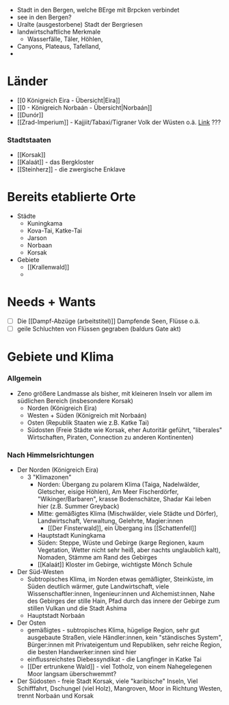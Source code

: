 - Stadt in den Bergen, welche BErge mit Brpcken verbindet
- see in den Bergen?
- Uralte (ausgestorbene) Stadt der Bergriesen 
- landwirtschaftliche Merkmale
	- Wasserfälle, Täler, Höhlen, 
- Canyons, Plateaus, Tafelland, 
- 

# Länder
- [[0 Königreich Eira - Übersicht|Eira]]
- [[0 - Königreich Norbaán - Übersicht|Norbaán]]
- [[Dunór]]
- [[Zrad-Imperium]] - Kajjiit/Tabaxi/Tigraner Volk der Wüsten o.ä.  [Link](https://docs.google.com/document/d/1u8sKrzxe9cuR1aBU5LhYuEDQdkmP4LY_mRkvcwNXPvs/edit#heading=h.sqlpch7z3lty) ???
### Stadtstaaten
- [[Korsak]]
- [[Kalaát]] - das Bergkloster
- [[Steinherz]] - die zwergische Enklave

# Bereits etablierte Orte
- Städte
	- Kuningkama
	- Kova-Tai, Katke-Tai
	- Jarson
	- Norbaan
	- Korsak
- Gebiete
	- [[Krallenwald]]
	- 

# Needs + Wants
- [ ] Die [[Dampf-Abzüge (arbeitstitel)]] Dampfende Seen, Flüsse o.ä.
- [ ] geile Schluchten von Flüssen gegraben (baldurs Gate akt)
# Gebiete und Klima

### Allgemein
- Zeno größere Landmasse als bisher, mit kleineren Inseln vor allem im südlichen Bereich (insbesondere Korsak)
	- Norden (Königreich Eira)
	- Westen + Süden (Königreich mit Norbaán)
	- Osten (Republik Staaten wie z.B. Katke Tai)
	- Südosten (Freie Städte wie Korsak, eher Autoritär geführt, "liberales" Wirtschaften, Piraten, Connection zu anderen Kontinenten)
### Nach Himmelsrichtungen
- Der Norden (Königreich Eira)
	- 3 "Klimazonen"
		- Norden: Übergang zu polarem Klima (Taiga, Nadelwälder, Gletscher, eisige Höhlen), Am Meer Fischerdörfer, "Wikinger/Barbaren", krasse Bodenschätze, Shadar Kai leben hier (z.B. Summer Greyback)
		- Mitte: gemäßigtes Klima (Mischwälder, viele Städte und Dörfer), Landwirtschaft, Verwaltung, Gelehrte, Magier:innen
			- [[Der Finsterwald]], ein Übergang ins [[Schattenfell]]
		- Hauptstadt Kuningkama
		- Süden: Steppe, Wüste und Gebirge (karge Regionen, kaum Vegetation, Wetter nicht sehr heiß, aber nachts unglaublich kalt), Nomaden, Stämme am Rand des Gebirges
		- [[Kalaát]] Kloster im Gebirge, wichtigste Mönch Schule
- Der Süd-Westen
	-  Subtropisches Klima, im Norden etwas gemäßigter, Steinküste, im Süden deutlich wärmer, gute Landwirtschaft, viele Wissenschaftler:innen, Ingenieur:innen und Alchemist:innen, Nahe des Gebirges der stille Hain, Pfad durch das innere der Gebirge zum stillen Vulkan und die Stadt Ashima
	- Hauptstadt Norbaán
- Der Osten 
	- gemäßigtes - subtropisches Klima, hügelige Region, sehr gut ausgebaute Straßen, viele Händler:innen, kein "ständisches System", Bürger:innen mit Privateigentum und Republiken, sehr reiche Region, die besten Handwerker:innen sind hier
	- einflussreichstes Diebessyndikat - die Langfinger in Katke Tai
	- [[Der ertrunkene Wald]] - viel Totholz, von einem Nahegelegenen Moor langsam überschwemmt?
- Der Südosten - freie Stadt Korsak, viele "karibische" Inseln, Viel Schifffahrt, Dschungel (viel Holz), Mangroven, Moor in Richtung Westen, trennt Norbaán und Korsak

